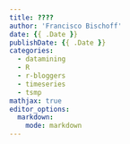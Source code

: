 ```yaml
---
title: ????
author: 'Francisco Bischoff'
date: {{ .Date }}
publishDate: {{ .Date }}
categories:
  - datamining
  - R
  - r-bloggers
  - timeseries
  - tsmp
mathjax: true
editor_options:
  markdown:
    mode: markdown
---
```


